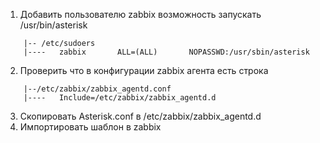 1. Добавить пользователю zabbix возможность запускать /usr/bin/asterisk
~~~
    |-- /etc/sudoers
    |----   zabbix       ALL=(ALL)       NOPASSWD:/usr/sbin/asterisk
~~~
2. Проверить что в конфигурации zabbix агента есть строка
~~~
    |--/etc/zabbix/zabbix_agentd.conf
    |----   Include=/etc/zabbix/zabbix_agentd.d
~~~
3. Скопировать Asterisk.conf в /etc/zabbix/zabbix_agentd.d
4. Импортировать шаблон в zabbix
